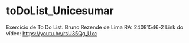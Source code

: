 # toDoList_Unicesumar
Exercício de To Do List.
Bruno Rezende de Lima
RA: 24081546-2
Link do vídeo: https://youtu.be/rsU35Qg_Uxc
